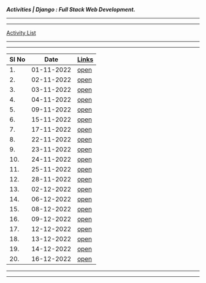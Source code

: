 ___Activities | Django : Full Stack Web Development.___

___
___
[Activity List](./Activity/activity.md)

---
___



| Sl No | Date       | [Links](./Activity)                 |
| ----- | ---------- | ----------------------------------- |
| 1.    | 01-11-2022 | [open](./Activity/Nov/01-11-22-tue) |
| 2.    | 02-11-2022 | [open](./Activity/Nov/02-11-22-wed) |
| 3.    | 03-11-2022 | [open](./Activity/Nov/03-11-22-thu) |
| 4.    | 04-11-2022 | [open](./Activity/Nov/04-11-22-fri) |
| 5.    | 09-11-2022 | [open](./Activity/Nov/09-11-22-wed) |
| 6.    | 15-11-2022 | [open](./Activity/Nov/15-11-22-tue) |
| 7.    | 17-11-2022 | [open](./Activity/Nov/17-11-22-thu) |
| 8.    | 22-11-2022 | [open](./Activity/Nov/22-11-22-tue) |
| 9.    | 23-11-2022 | [open](./Activity/Nov/23-11-22-wed) |
| 10.   | 24-11-2022 | [open](./Activity/Nov/24-11-22-thu) |
| 11.   | 25-11-2022 | [open](./Activity/Nov/25-11-22-fri) |
| 12.   | 28-11-2022 | [open](./Activity/Nov/28-11-22-mon) |
| 13.   | 02-12-2022 | [open](./Activity/Dec/02-12-22-mon) |
| 14.   | 06-12-2022 | [open](./Activity/Dec/06-12-22-tue) |
| 15.   | 08-12-2022 | [open](./Activity/Dec/08-12-22-thu) |
| 16.   | 09-12-2022 | [open](./Activity/Dec/09-12-22-fri) |
| 17.   | 12-12-2022 | [open](./Activity/Dec/12-12-22-mon) |
| 18.   | 13-12-2022 | [open](./Activity/Dec/13-12-22-tue) |
| 19.   | 14-12-2022 | [open](./Activity/Dec/14-12-22-wed) |
| 20.   | 16-12-2022 | [open](./Activity/Dec/16-12-22-fri) |


---
___
